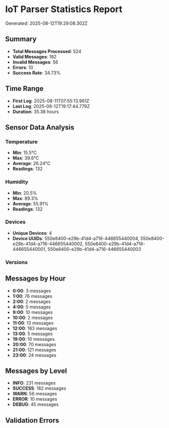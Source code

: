 
# IoT Parser Statistics Report
Generated: 2025-08-12T19:29:08.302Z

## Summary
- **Total Messages Processed**: 524
- **Valid Messages**: 182
- **Invalid Messages**: 56
- **Errors**: 10
- **Success Rate**: 34.73%

## Time Range
- **First Log**: 2025-08-11T07:55:13.961Z
- **Last Log**: 2025-08-12T19:17:44.779Z
- **Duration**: 35.38 hours

## Sensor Data Analysis
### Temperature
- **Min**: 15.5°C
- **Max**: 39.6°C
- **Average**: 26.24°C
- **Readings**: 132

### Humidity
- **Min**: 20.5%
- **Max**: 89.3%
- **Average**: 55.91%
- **Readings**: 132

### Devices
- **Unique Devices**: 4
- **Device UUIDs**: 550e8400-e29b-41d4-a716-446655440004, 550e8400-e29b-41d4-a716-446655440002, 550e8400-e29b-41d4-a716-446655440001, 550e8400-e29b-41d4-a716-446655440003

### Versions


## Messages by Hour
- **0:00**: 3 messages
- **1:00**: 76 messages
- **2:00**: 2 messages
- **4:00**: 5 messages
- **9:00**: 10 messages
- **10:00**: 2 messages
- **11:00**: 13 messages
- **12:00**: 183 messages
- **13:00**: 5 messages
- **19:00**: 10 messages
- **20:00**: 70 messages
- **21:00**: 121 messages
- **23:00**: 24 messages

## Messages by Level
- **INFO**: 231 messages
- **SUCCESS**: 182 messages
- **WARN**: 56 messages
- **ERROR**: 10 messages
- **DEBUG**: 45 messages

## Validation Errors

